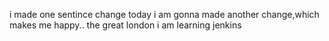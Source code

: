 i made one sentince change
today i am gonna made another change,which makes me happy..
the great london
i am learning jenkins
